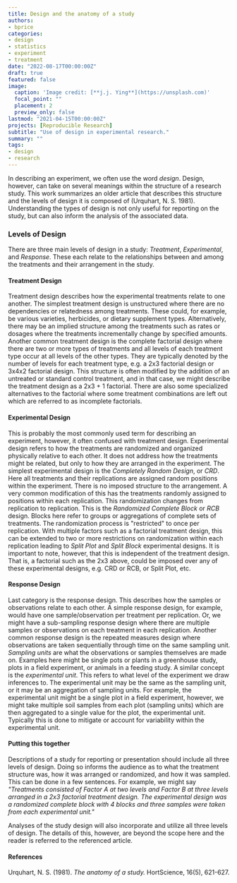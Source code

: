 ```yaml
---
title: Design and the anatomy of a study
authors:
- bprice
categories:
- design
- statistics
- experiment
- treatment
date: "2022-08-17T00:00:00Z"
draft: true
featured: false
image:
  caption: 'Image credit: [**j.j. Ying**](https://unsplash.com)'
  focal_point: ""
  placement: 2
  preview_only: false
lastmod: "2021-04-15T00:00:00Z"
projects: [Reproducible Research]
subtitle: "Use of design in experimental research."
summary: ""
tags:
- design
- research
---
```


In describing an experiment, we often use the word *design*. Design, however, can take on several meanings within the structure of a research study. This work summarizes an older article that describes this structure and the levels of design it is composed of (Urquhart, N. S. 1981). Understanding the types of design is not only useful for reporting on the study, but can also inform the analysis of the associated data.

### Levels of Design

There are three main levels of design in a study: *Treatment*, *Experimental*, and *Response*. These each relate to the relationships between and among the treatments and their arrangement in the study.

#### Treatment Design

Treatment design describes how the experimental treatments relate to one another. The simplest treatment design is unstructured where there are no dependencies or relatedness among treatments. These could, for example, be various varieties, herbicides, or dietary supplement types. Alternatively, there may be an implied structure among the treatments such as rates or dosages where the treatments incrementally change by specified amounts. Another common treatment design is the complete factorial design where there are two or more types of treatments and all levels of each treatment type occur at all levels of the other types. They are typically denoted by the number of levels for each treatment type, e.g. a 2x3 factorial design or 3x4x2 factorial design. This structure is often modified by the addition of an untreated or standard control treatment, and in that case, we might describe the treatment design as a 2x3 + 1 factorial. There are also some specialized alternatives to the factorial where some treatment combinations are left out which are referred to as incomplete factorials.

#### Experimental Design

This is probably the most commonly used term for describing an experiment, however, it often confused with treatment design. Experimental design refers to how the treatments are randomized and organized physically relative to each other. It does not address how the treatments might be related, but only to how they are arranged in the experiment. The simplest experimental design is the *Completely Random Design*, or *CRD*. Here all treatments and their replications are assigned random positions within the experiment. There is no imposed structure to the arrangement. A very common modification of this has the treatments randomly assigned to positions within each replication. This randomization changes from replication to replication. This is the *Randomized Complete Block* or *RCB* design. Blocks here refer to groups or aggregations of complete sets of treatments. The randomization process is "restricted" to once per replication. With multiple factors such as a factorial treatment design, this can be extended to two or more restrictions on randomization within each replication leading to *Split Plot* and *Split Block* experimental designs. It is important to note, however, that this is independent of the treatment design. That is, a factorial such as the 2x3 above, could be imposed over any of these experimental designs, e.g. CRD or RCB, or Split Plot, etc.

#### Response Design

Last category is the response design. This describes how the samples or observations relate to each other. A simple response design, for example, would have one sample/observation per treatment per replication. Or, we might have a sub-sampling response design where there are multiple samples or observations on each treatment in each replication. Another common response design is the repeated measures design where observations are taken sequentially through time on the same sampling unit. *Sampling units* are what the observations or samples themselves are made on. Examples here might be single pots or plants in a greenhouse study, plots in a field experiment, or animals in a feeding study. A similar concept is the *experimental unit*. This refers to what level of the experiment we draw inferences to. The experimental unit may be the same as the sampling unit, or it may be an aggregation of sampling units. For example, the experimental unit might be a single plot in a field experiment, however, we might take multiple soil samples from each plot (sampling units) which are then aggregated to a single value for the plot, the experimental unit. Typically this is done to mitigate or account for variability within the experimental unit.

#### Putting this together

Descriptions of a study for reporting or presentation should include all three levels of design. Doing so informs the audience as to what the treatment structure was, how it was arranged or randomized, and how it was sampled. This can be done in a few sentences. For example, we might say *"Treatments consisted of Factor A at two levels and Factor B at three levels arranged in a 2x3 factorial treatment design. The experimental design was a randomized complete block with 4 blocks and three samples were taken from each experimental unit."*

Analyses of the study design will also incorporate and utilize all three levels of design. The details of this, however, are beyond the scope here and the reader is referred to the referenced article.

#### References

Urquhart, N. S. (1981). *The anatomy of a study.* HortScience, 16(5), 621-627.
